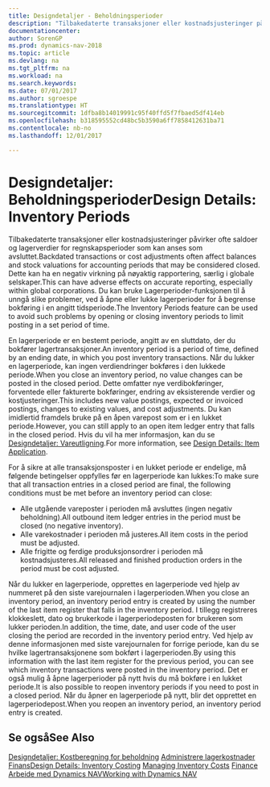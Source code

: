 ```yaml
---
title: Designdetaljer - Beholdningsperioder
description: "Tilbakedaterte transaksjoner eller kostnadsjusteringer påvirker ofte saldoer og lagerverdier for regnskapsperioder som kan anses som avsluttet. Dette kan ha en negativ virkning på nøyaktig rapportering, særlig i globale selskaper. Du kan bruke Lagerperioder-funksjonen til å unngå slike problemer, ved å åpne eller lukke lagerperioder for å begrense bokføring i en angitt tidsperiode."
documentationcenter: 
author: SorenGP
ms.prod: dynamics-nav-2018
ms.topic: article
ms.devlang: na
ms.tgt_pltfrm: na
ms.workload: na
ms.search.keywords: 
ms.date: 07/01/2017
ms.author: sgroespe
ms.translationtype: HT
ms.sourcegitcommit: 1dfba8b14019991c95f40ffd5f7fbaed5df414eb
ms.openlocfilehash: b318595552cd48bc5b3590a6ff7858412631ba71
ms.contentlocale: nb-no
ms.lasthandoff: 12/01/2017

---
```

# <a name="design-details-inventory-periods"></a><span data-ttu-id="4c3f6-105">Designdetaljer: Beholdningsperioder</span><span class="sxs-lookup"><span data-stu-id="4c3f6-105">Design Details: Inventory Periods</span></span>
<span data-ttu-id="4c3f6-106">Tilbakedaterte transaksjoner eller kostnadsjusteringer påvirker ofte saldoer og lagerverdier for regnskapsperioder som kan anses som avsluttet.</span><span class="sxs-lookup"><span data-stu-id="4c3f6-106">Backdated transactions or cost adjustments often affect balances and stock valuations for accounting periods that may be considered closed.</span></span> <span data-ttu-id="4c3f6-107">Dette kan ha en negativ virkning på nøyaktig rapportering, særlig i globale selskaper.</span><span class="sxs-lookup"><span data-stu-id="4c3f6-107">This can have adverse effects on accurate reporting, especially within global corporations.</span></span> <span data-ttu-id="4c3f6-108">Du kan bruke Lagerperioder-funksjonen til å unngå slike problemer, ved å åpne eller lukke lagerperioder for å begrense bokføring i en angitt tidsperiode.</span><span class="sxs-lookup"><span data-stu-id="4c3f6-108">The Inventory Periods feature can be used to avoid such problems by opening or closing inventory periods to limit posting in a set period of time.</span></span>  

 <span data-ttu-id="4c3f6-109">En lagerperiode er en bestemt periode, angitt av en sluttdato, der du bokfører lagertransaksjoner.</span><span class="sxs-lookup"><span data-stu-id="4c3f6-109">An inventory period is a period of time, defined by an ending date, in which you post inventory transactions.</span></span> <span data-ttu-id="4c3f6-110">Når du lukker en lagerperiode, kan ingen verdiendringer bokføres i den lukkede periode.</span><span class="sxs-lookup"><span data-stu-id="4c3f6-110">When you close an inventory period, no value changes can be posted in the closed period.</span></span> <span data-ttu-id="4c3f6-111">Dette omfatter nye verdibokføringer, forventede eller fakturerte bokføringer, endring av eksisterende verdier og kostjusteringer.</span><span class="sxs-lookup"><span data-stu-id="4c3f6-111">This includes new value postings, expected or invoiced postings, changes to existing values, and cost adjustments.</span></span> <span data-ttu-id="4c3f6-112">Du kan imidlertid framdels bruke på en åpen varepost som er i en lukket periode.</span><span class="sxs-lookup"><span data-stu-id="4c3f6-112">However, you can still apply to an open item ledger entry that falls in the closed period.</span></span> <span data-ttu-id="4c3f6-113">Hvis du vil ha mer informasjon, kan du se [Designdetaljer: Vareutligning](design-details-item-application.md).</span><span class="sxs-lookup"><span data-stu-id="4c3f6-113">For more information, see [Design Details: Item Application](design-details-item-application.md).</span></span>  

 <span data-ttu-id="4c3f6-114">For å sikre at alle transaksjonsposter i en lukket periode er endelige, må følgende betingelser oppfylles før en lagerperiode kan lukkes:</span><span class="sxs-lookup"><span data-stu-id="4c3f6-114">To make sure that all transaction entries in a closed period are final, the following conditions must be met before an inventory period can close:</span></span>  

-   <span data-ttu-id="4c3f6-115">Alle utgående vareposter i perioden må avsluttes (ingen negativ beholdning).</span><span class="sxs-lookup"><span data-stu-id="4c3f6-115">All outbound item ledger entries in the period must be closed (no negative inventory).</span></span>  
-   <span data-ttu-id="4c3f6-116">Alle varekostnader i perioden må justeres.</span><span class="sxs-lookup"><span data-stu-id="4c3f6-116">All item costs in the period must be adjusted.</span></span>  
-   <span data-ttu-id="4c3f6-117">Alle frigitte og ferdige produksjonsordrer i perioden må kostnadsjusteres.</span><span class="sxs-lookup"><span data-stu-id="4c3f6-117">All released and finished production orders in the period must be cost adjusted.</span></span>  

 <span data-ttu-id="4c3f6-118">Når du lukker en lagerperiode, opprettes en lagerperiode ved hjelp av nummeret på den siste varejournalen i lagerperioden.</span><span class="sxs-lookup"><span data-stu-id="4c3f6-118">When you close an inventory period, an inventory period entry is created by using the number of the last item register that falls in the inventory period.</span></span> <span data-ttu-id="4c3f6-119">I tillegg registreres klokkeslett, dato og brukerkode i lagerperiodeposten for brukeren som lukker perioden.</span><span class="sxs-lookup"><span data-stu-id="4c3f6-119">In addition, the time, date, and user code of the user closing the period are recorded in the inventory period entry.</span></span> <span data-ttu-id="4c3f6-120">Ved hjelp av denne informasjonen med siste varejournalen for forrige periode, kan du se hvilke lagertransaksjonene som bokført i lagerperioden.</span><span class="sxs-lookup"><span data-stu-id="4c3f6-120">By using this information with the last item register for the previous period, you can see which inventory transactions were posted in the inventory period.</span></span> <span data-ttu-id="4c3f6-121">Det er også mulig å åpne lagerperioder på nytt hvis du må bokføre i en lukket periode.</span><span class="sxs-lookup"><span data-stu-id="4c3f6-121">It is also possible to reopen inventory periods if you need to post in a closed period.</span></span> <span data-ttu-id="4c3f6-122">Når du åpner en lagerperiode på nytt, blir det opprettet en lagerperiodepost.</span><span class="sxs-lookup"><span data-stu-id="4c3f6-122">When you reopen an inventory period, an inventory period entry is created.</span></span>  

## <a name="see-also"></a><span data-ttu-id="4c3f6-123">Se også</span><span class="sxs-lookup"><span data-stu-id="4c3f6-123">See Also</span></span>  
 <span data-ttu-id="4c3f6-124">[Designdetaljer: Kostberegning for beholdning](design-details-inventory-costing.md) [Administrere lagerkostnader](finance-manage-inventory-costs.md) [Finans](finance.md)</span><span class="sxs-lookup"><span data-stu-id="4c3f6-124">[Design Details: Inventory Costing](design-details-inventory-costing.md) [Managing Inventory Costs](finance-manage-inventory-costs.md) [Finance](finance.md)</span></span>  
 [<span data-ttu-id="4c3f6-125">Arbeide med Dynamics NAV</span><span class="sxs-lookup"><span data-stu-id="4c3f6-125">Working with Dynamics NAV</span></span>](ui-work-product.md)

